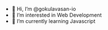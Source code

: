 - 👋 Hi, I’m @gokulavasan-io
- 👀 I’m interested in Web Development
- 🌱 I’m currently learning Javascript



<!---- 💞️ I’m looking to collaborate on ...
- 📫 How to reach me ...
- 😄 Pronouns: ...
- ⚡ Fun fact: ...


gokulavasan-io/gokulavasan-io is a ✨ special ✨ repository because its `README.md` (this file) appears on your GitHub profile.
You can click the Preview link to take a look at your changes.
--->

